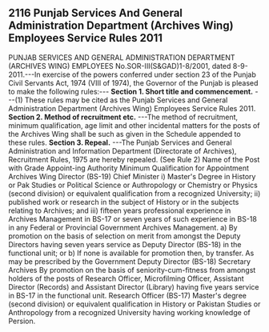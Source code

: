 ## 2116 Punjab Services And General Administration Department (Archives Wing) Employees Service Rules 2011
PUNJAB SERVICES AND GENERAL ADMINISTRATION DEPARTMENT (ARCHIVES WING) EMPLOYEES
No.SOR-III(S&GAD)1-8/2001, dated 8-9-2011.---In exercise of the powers conferred under section 23 of the Punjab Civil Servants Act, 1974 (VIII of 1974), the Governor of the Punjab is pleased to make the following rules:---
**Section 1. Short title and commencement.**
---(1) These rules may be cited as the Punjab Services and General Administration Department (Archives Wing) Employees Service Rules 2011.
**Section 2. Method of recruitment etc.**
---The method of recruitment, minimum qualification, age limit and other incidental matters for the posts of the Archives Wing shall be such as given in the Schedule appended to these rules.
**Section 3. Repeal.**
   ---The Punjab Services and General Administration and Information Department (Directorate of Archives), Recruitment Rules, 1975 are hereby repealed.
   (See Rule 2)
   Name of the Post with Grade
   Appoint-ing Authority
   Minimum Qualification for Appointment
   Archives Wing
Director (BS-19)
   Chief Minister
   i) Master's Degree in History or Pak Studies or Political Science or Authropology or Chemistry or Physics (second division) or equivalent qualification from a recognized University; ii) published work or research in the subject of History or in the subjects relating to Archives; and iii) fifteen years professional experience in Archives Management in BS-17 or seven years of such experience in BS-18 in any Federal or Provincial Government Archives Management.
   a) By promotion on the basis of selection on merit from amongst the Deputy Directors having seven years service as Deputy Director (BS-18) in the functional unit; or b) If none is available for promotion then, by transfer.
   As may be prescribed by the Government
Deputy Director (BS-18)
   Secretary Archives
   By promotion on the basis of seniority-cum-fitness from amongst holders of the posts of Research Officer, Microfilming Officer, Assistant Director (Records) and Assistant Director (Library) having five years service in BS-17 in the functional unit.
Research Officer (BS-17)
   Master's degree (second division) or equivalent qualification in History or Pakistan Studies or Anthropology from a recognized University having working knowledge of Persion.

